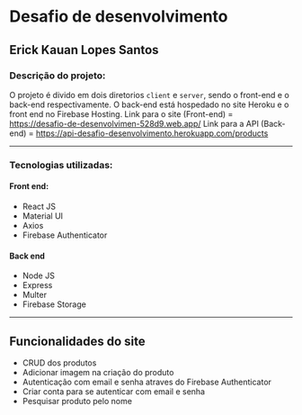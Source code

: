 # Desafio de desenvolvimento
## Erick Kauan Lopes Santos
### Descrição do projeto:
O projeto é divido em dois diretorios `client` e `server`, sendo o front-end e o back-end respectivamente. O back-end está hospedado no site Heroku e o front end no Firebase Hosting.
Link para o site (Front-end) = https://desafio-de-desenvolvimen-528d9.web.app/ 
Link para a API (Back-end) = https://api-desafio-desenvolvimento.herokuapp.com/products

------------
### Tecnologias utilizadas:
#### Front end:
- React JS
- Material UI
- Axios
- Firebase Authenticator

#### Back end
- Node JS
- Express
- Multer
- Firebase Storage

------------
## Funcionalidades do site
- CRUD dos produtos
- Adicionar imagem na criação do produto
- Autenticação com email e senha atraves do Firebase Authenticator
- Criar conta para se autenticar com email e senha
- Pesquisar produto pelo nome
